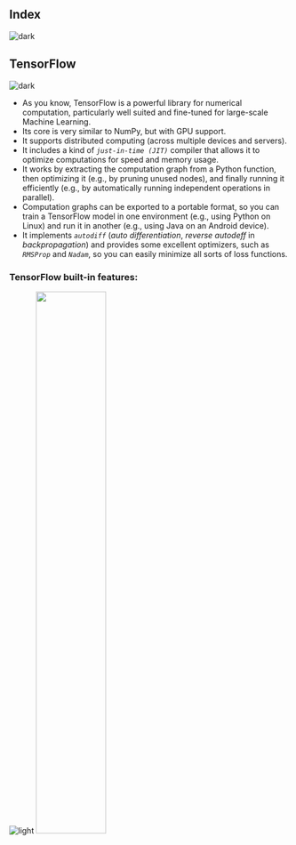 ## Index
![dark](https://user-images.githubusercontent.com/12748752/142005243-ac89d8d4-b338-4a99-b724-4ab03acc1d87.png)

## TensorFlow
![dark](https://user-images.githubusercontent.com/12748752/142005243-ac89d8d4-b338-4a99-b724-4ab03acc1d87.png)
* As you know, TensorFlow is a powerful library for numerical computation, particularly well suited and fine-tuned for large-scale Machine Learning.
* Its core is very similar to NumPy, but with GPU support. 
* It supports distributed computing (across multiple devices and servers). 
* It includes a kind of _`just-in-time (JIT)`_ compiler that allows it to optimize computations for speed and memory usage. 
* It works by extracting the computation graph from a Python function, then optimizing it (e.g., by pruning unused nodes), and finally running it efficiently (e.g., by automatically running independent operations in parallel). 
* Computation graphs can be exported to a portable format, so you can train a TensorFlow model in one environment (e.g., using Python on Linux) and run it in another (e.g., using Java on an Android device). 
* It implements _`autodiff`_ (_auto differentiation_, _reverse autodeff_ in _backpropagation_) and provides some excellent optimizers, such as _`RMSProp`_ and _`Nadam`_, so you can easily minimize all sorts of loss functions.
### TensorFlow built-in features:
![light](https://user-images.githubusercontent.com/12748752/142005249-8b6ab63b-63e7-45bc-91cf-35dbc7a6aebf.png)
<img src="https://user-images.githubusercontent.com/12748752/147031210-055e0752-da0f-4adf-84a2-b29de3546dc1.png" width=50% />
